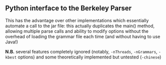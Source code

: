 Python interface to the Berkeley Parser
---------------------------------------

This has the advantage over other implementations which essentially automate a call to the jar file: this actually duplicates the main() method, allowing multiple parse calls and ability to modify options without the overhead of loading the grammar file each time (and without having to use Java!)

**N.B.** several features completely ignored (notably, `-nThreads`, `-nGrammars`, `-kbest` options) and some theoretically implemented but untested (`-chinese`)

